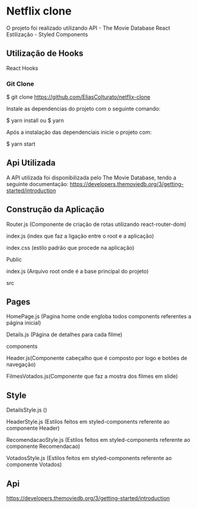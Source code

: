 # Netflix clone

O projeto foi realizado utilizando API - The Movie Database
React
Estilização - Styled Components

## Utilização de Hooks

React Hooks

### Git Clone

$ git clone https://github.com/EliasColturato/netflix-clone

Instale as dependencias do projeto com o seguinte comando:

$ yarn install ou $ yarn

Após a instalação das dependenciais inicie o projeto com:

$ yarn start

## Api Utilizada

A API utilizada foi disponibilizada pelo The Movie Database, tendo a seguinte documentação: https://developers.themoviedb.org/3/getting-started/introduction

## Construção da Aplicação

Router.js (Componente de criação de rotas utilizando react-router-dom)

index.js (index que faz a ligação entre o root e a aplicação)

index.css (estilo padrão que procede na aplicação)

Public

index.js (Arquivo root onde é a base principal do projeto)

src

## Pages

HomePage.js (Pagina home onde engloba todos components referentes a página inicial)

Details.js (Página de detalhes para cada filme)

components

Header.js(Componente cabeçalho que é composto por logo e botões de navegação)

FilmesVotados.js(Componente que faz a mostra dos filmes em slide)

## Style

DetailsStyle.js ()

HeaderStyle.js (Estilos feitos em styled-components referente ao componente Header)

RecomendacaoStyle.js (Estilos feitos em styled-components referente ao componente Recomendacao)

VotadosStyle.js (Estilos feitos em styled-components referente ao componente Votados)

## Api

https://developers.themoviedb.org/3/getting-started/introduction
